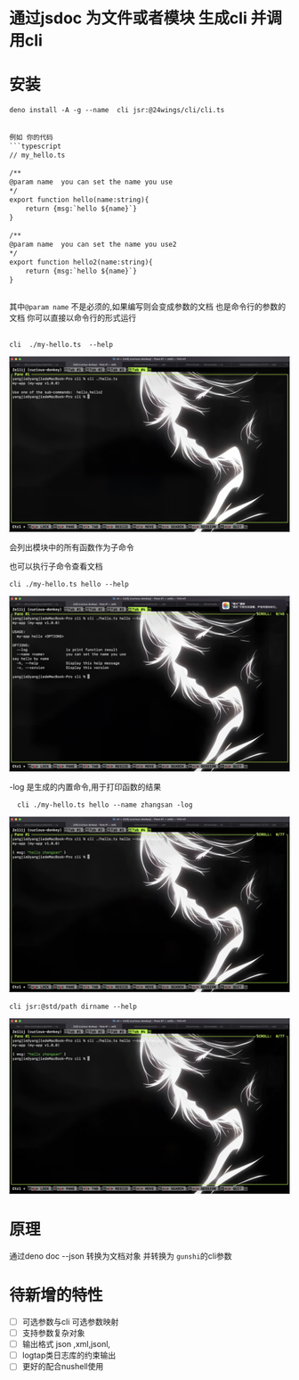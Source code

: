 # 通过jsdoc 为文件或者模块 生成cli 并调用cli



# 安装
```shell
deno install -A -g --name  cli jsr:@24wings/cli/cli.ts


例如 你的代码
```typescript
// my_hello.ts

/**
@param name  you can set the name you use
*/
export function hello(name:string){
    return {msg:`hello ${name}`}
}

/**
@param name  you can set the name you use2
*/
export function hello2(name:string){
    return {msg:`hello ${name}`}
}


```
其中`@param name` 不是必须的,如果编写则会变成参数的文档 也是命令行的参数的文档
你可以直接以命令行的形式运行

```nushell

cli  ./my-hello.ts  --help
```
![](./hello.jpeg)

会列出模块中的所有函数作为子命令

也可以执行子命令查看文档
```nushell
cli ./my-hello.ts hello --help

```
![](./hello-help.jpeg)


-log 是生成的内置命令,用于打印函数的结果
```nushell
  cli ./my-hello.ts hello --name zhangsan -log
```
![](./hello-exec-result.jpeg)

```nushell
cli jsr:@std/path dirname --help
```
![](./jsr-help.jpeg)




# 原理
通过deno doc --json 转换为文档对象 并转换为 `gunshi`的cli参数

# 待新增的特性
- [ ] 可选参数与cli 可选参数映射
- [ ] 支持参数复杂对象
- [ ] 输出格式 json ,xml,jsonl,
- [ ] logtap类日志库的约束输出
- [ ] 更好的配合nushell使用
